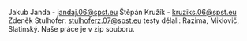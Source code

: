 Jakub Janda   - jandaj.06@spst.eu
Štěpán Kružík - kruziks.06@spst.eu
Zdeněk Stulhofer: stulhoferz.07@spst.eu
testy dělali: Razima, Miklovič, Slatinský.
Naše práce je v zip souboru.
